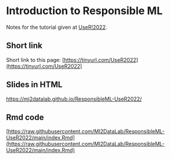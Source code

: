 # Introduction to Responsible ML

Notes for the tutorial given at [UseR!2022](https://user2022.r-project.org/). 

## Short link

Short link to this page: [https://tinyurl.com/UseR2022](https://tinyurl.com/UseR2022)

## Slides in HTML

https://mi2datalab.github.io/ResponsibleML-UseR2022/

## Rmd code 

[https://raw.githubusercontent.com/MI2DataLab/ResponsibleML-UseR2022/main/index.Rmd](https://raw.githubusercontent.com/MI2DataLab/ResponsibleML-UseR2022/main/index.Rmd)



